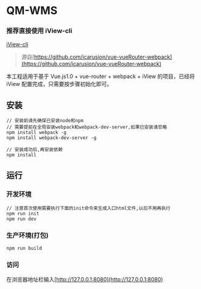 # QM-WMS
### 推荐直接使用 iView-cli
[iView-cli](https://github.com/iview/iview-cli)
> 源自[https://github.com/icarusion/vue-vueRouter-webpack](https://github.com/icarusion/vue-vueRouter-webpack)

本工程适用于基于 Vue.js1.0 + vue-router + webpack + iView 的项目，已经将 iView 配置完成，只需要按步骤初始化即可。

## 安装
```bush
// 安装前请先确保已安装node和npm
// 需要提前在全局安装webpack和webpack-dev-server,如果已安装请忽略
npm install webpack -g
npm install webpack-dev-server -g

// 安装成功后,再安装依赖
npm install
```
## 运行
### 开发环境
```bush
// 注意首次使用需要执行下面的init命令来生成入口html文件,以后不用再执行
npm run init
npm run dev
```
### 生产环境(打包)
```bush
npm run build
```
### 访问
在浏览器地址栏输入[http://127.0.0.1:8080](http://127.0.0.1:8080)
